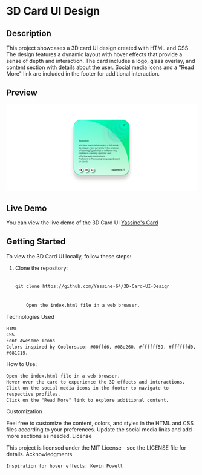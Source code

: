 # 3D Card UI Design

## Description
This project showcases a 3D card UI design created with HTML and CSS. The design features a dynamic layout with hover effects that provide a sense of depth and interaction. The card includes a logo, glass overlay, and content section with details about the user. Social media icons and a "Read More" link are included in the footer for additional interaction.
## Preview

  <img src="./Preview/Screenshot 2023-12-06 at 18-37-51 Yassine's 3D Card.png" alt="screen dial Card hh">

## Live Demo
You can view the live demo of the 3D Card UI   <a href="">Yassine's Card</a>

## Getting Started
To view the 3D Card UI locally, follow these steps:

1. Clone the repository:
   
   ```bash
   
   git clone https://github.com/Yassine-64/3D-Card-UI-Design


       Open the index.html file in a web browser.

Technologies Used

    HTML
    CSS
    Font Awesome Icons
    Colors inspired by Coolors.co: #00ffd6, #08e260, #ffffff59, #ffffffd0, #081C15.

How to Use:

    Open the index.html file in a web browser.
    Hover over the card to experience the 3D effects and interactions.
    Click on the social media icons in the footer to navigate to respective profiles.
    Click on the "Read More" link to explore additional content.

Customization

Feel free to customize the content, colors, and styles in the HTML and CSS files according to your preferences. Update the social media links and add more sections as needed.
License

This project is licensed under the MIT License - see the LICENSE file for details.
Acknowledgments

    Inspiration for hover effects: Kevin Powell
